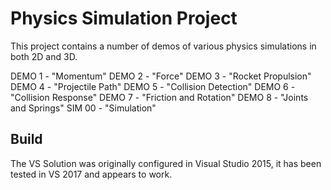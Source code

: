 # Physics Simulation Project
This project contains a number of demos of various physics simulations in both 2D and 3D.

DEMO 1 - "Momentum"
DEMO 2 - "Force"
DEMO 3 - "Rocket Propulsion"
DEMO 4 - "Projectile Path"
DEMO 5 - "Collision Detection"
DEMO 6 - "Collision Response"
DEMO 7 - "Friction and Rotation"
DEMO 8 - "Joints and Springs"
SIM 00 - "Simulation"

## Build
The VS Solution was originally configured in Visual Studio 2015, it has been tested in VS 2017 and appears to work.
